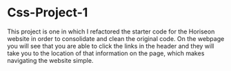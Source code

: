 # Css-Project-1
This project is one in which I refactored the starter code for the Horiseon website in order to consolidate and clean the original code. On the webpage you will see that you are able to click the links in the header and they will take you to the location of that information on the page, which makes navigating the website simple. 
  
